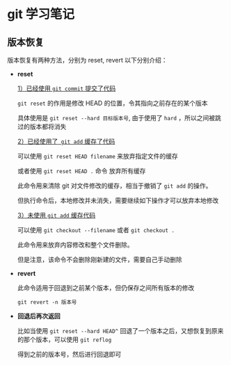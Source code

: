# git 学习笔记

## 版本恢复

版本恢复有两种方法，分别为 reset, revert 以下分别介绍：

-   **reset**

    <u>1）已经使用 `git commit` 提交了代码</u>

    `git reset` 的作用是修改 HEAD 的位置，令其指向之前存在的某个版本

    具体使用是 `git reset --hard 目标版本号`, 由于使用了 `hard` ，所以之间被跳过的版本都将消失

    <u>2）已经使用了` git add` 缓存了代码</u>

    可以使用 `git reset HEAD filename` 来放弃指定文件的缓存

    或者使用 `git reset HEAD .` 命令 放弃所有缓存

    此命令用来清除 git 对文件修改的缓存，相当于撤销了 `git add` 的操作。

    但执行命令后，本地修改并未消失，需要继续如下操作才可以放弃本地修改

    <u>3）未使用 `git add` 缓存代码</u>

    可以使用 `git checkout --filename` 或者 `git checkout .`

    此命令用来放弃内容修改和整个文件删除。

    但是注意，该命令不会删除刚新建的文件，需要自己手动删除

-    **revert**

     此命令适用于回退到之前某个版本，但仍保存之间所有版本的修改

     `git revert -n 版本号`

-   **回退后再次返回**

    比如当使用 `git reset --hard HEAD^` 回退了一个版本之后，又想恢复到原来的那个版本，可以使用 `git reflog`

    得到之前的版本号，然后进行回退即可